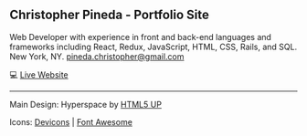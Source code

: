 ## Christopher Pineda - Portfolio Site
Web Developer with experience in front and back-end languages and frameworks including React, Redux, JavaScript, HTML, CSS, Rails, and SQL. New York, NY. <pineda.christopher@gmail.com>

:computer: [Live Website](http://)


- - -

Main Design: Hyperspace by [HTML5 UP](https://html5up.net/)

Icons:
[Devicons](http://www.github.com/vorillaz/devicons/) | [Font Awesome](https://github.com/FortAwesome/Font-Awesome)
